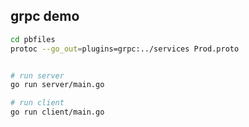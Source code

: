 
## grpc demo

```bash
cd pbfiles
protoc --go_out=plugins=grpc:../services Prod.proto


# run server
go run server/main.go

# run client
go run client/main.go
```